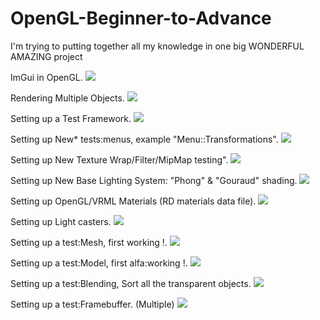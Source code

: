 # OpenGL-Beginner-to-Advance
I'm trying to putting together all my knowledge in one big WONDERFUL AMAZING project

ImGui in OpenGL.
![](/OpenGL-Beginner-to-Advance/res/previews/preview_v01.png)

Rendering Multiple Objects.
![](/OpenGL-Beginner-to-Advance/res/previews/preview_v02.png)

Setting up a Test Framework.
![](/OpenGL-Beginner-to-Advance/res/previews/preview_v03.png)

Setting up New* tests:menus, example "Menu::Transformations".
![](/OpenGL-Beginner-to-Advance/res/previews/preview_v04.png)

Setting up New Texture Wrap/Filter/MipMap testing".
![](/OpenGL-Beginner-to-Advance/res/previews/preview_v05.png)

Setting up New Base Lighting System: "Phong" & "Gouraud" shading.
![](/OpenGL-Beginner-to-Advance/res/previews/preview_v06.png)

Setting up OpenGL/VRML Materials (RD materials data file).
![](/OpenGL-Beginner-to-Advance/res/previews/preview_v07.png)

Setting up Light casters.
![](/OpenGL-Beginner-to-Advance/res/previews/preview_v08.png)

Setting up a test:Mesh, first working <MESH>!.
![](/OpenGL-Beginner-to-Advance/res/previews/preview_v09.png)

Setting up a test:Model, first alfa:working <MODEL>!.
![](/OpenGL-Beginner-to-Advance/res/previews/preview_v10.png)

Setting up a test:Blending, Sort all the transparent objects.
![](/OpenGL-Beginner-to-Advance/res/previews/preview_v11.png)

Setting up a test:Framebuffer. (Multiple)
![](/OpenGL-Beginner-to-Advance/res/previews/preview_v12.png)
